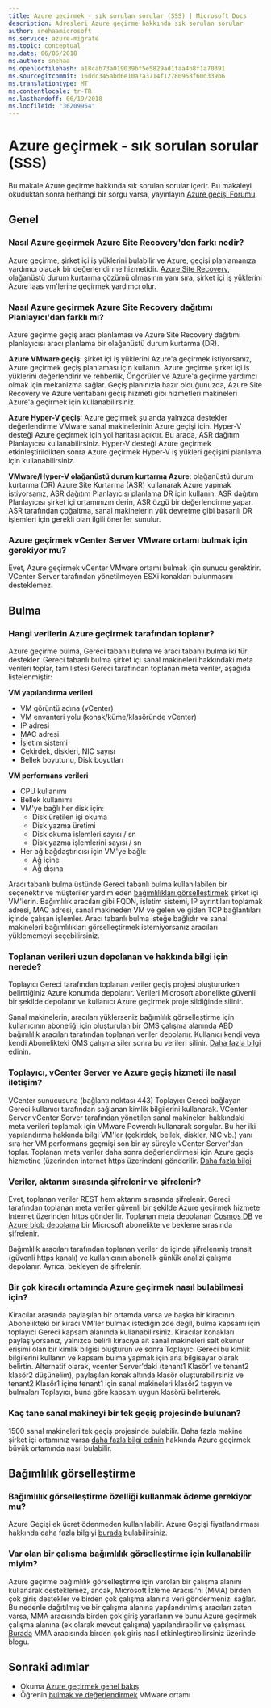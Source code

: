 ```yaml
---
title: Azure geçirmek - sık sorulan sorular (SSS) | Microsoft Docs
description: Adresleri Azure geçirme hakkında sık sorulan sorular
author: snehaamicrosoft
ms.service: azure-migrate
ms.topic: conceptual
ms.date: 06/06/2018
ms.author: snehaa
ms.openlocfilehash: a18cab73a019039bf5e5829ad1faa4b8f1a70391
ms.sourcegitcommit: 16ddc345abd6e10a7a3714f12780958f60d339b6
ms.translationtype: MT
ms.contentlocale: tr-TR
ms.lasthandoff: 06/19/2018
ms.locfileid: "36209954"
---
```

# <a name="azure-migrate---frequently-asked-questions-faq"></a>Azure geçirmek - sık sorulan sorular (SSS)

Bu makale Azure geçirme hakkında sık sorulan sorular içerir. Bu makaleyi okuduktan sonra herhangi bir sorgu varsa, yayınlayın [Azure geçişi Forumu](http://aka.ms/AzureMigrateForum).

## <a name="general"></a>Genel

### <a name="how-is-azure-migrate-different-from-azure-site-recovery"></a>Nasıl Azure geçirmek Azure Site Recovery'den farkı nedir?

Azure geçirme, şirket içi iş yüklerini bulabilir ve Azure, geçişi planlamanıza yardımcı olacak bir değerlendirme hizmetidir. [Azure Site Recovery](https://docs.microsoft.com/azure/site-recovery/migrate-tutorial-on-premises-azure), olağanüstü durum kurtarma çözümü olmasının yanı sıra, şirket içi iş yüklerini Azure Iaas vm'lerine geçirmek yardımcı olur. 

### <a name="how-is-azure-migrate-different-from-azure-site-recovery-deployment-planner"></a>Nasıl Azure geçirmek Azure Site Recovery dağıtımı Planlayıcı'dan farklı mı?

Azure geçirme geçiş aracı planlaması ve Azure Site Recovery dağıtımı planlayıcısı aracı planlama bir olağanüstü durum kurtarma (DR).

**Azure VMware geçiş**: şirket içi iş yüklerini Azure'a geçirmek istiyorsanız, Azure geçirmek geçiş planlaması için kullanın. Azure geçirme şirket içi iş yüklerini değerlendirir ve rehberlik, Öngörüler ve Azure'a geçirme yardımcı olmak için mekanizma sağlar. Geçiş planınızla hazır olduğunuzda, Azure Site Recovery ve Azure veritabanı geçiş hizmeti gibi hizmetleri makineleri Azure'a geçirmek için kullanabilirsiniz.

**Azure Hyper-V geçiş**: Azure geçirmek şu anda yalnızca destekler değerlendirme VMware sanal makinelerinin Azure geçişi için. Hyper-V desteği Azure geçirmek için yol haritası açıktır. Bu arada, ASR dağıtım Planlayıcısı kullanabilirsiniz. Hyper-V desteği Azure geçirmek etkinleştirildikten sonra Azure geçirmek Hyper-V iş yükleri geçişini planlama için kullanabilirsiniz.

**VMware/Hyper-V olağanüstü durum kurtarma Azure**: olağanüstü durum kurtarma (DR) Azure Site Kurtarma (ASR) kullanarak Azure yapmak istiyorsanız, ASR dağıtım Planlayıcısı planlama DR için kullanın. ASR dağıtım Planlayıcısı şirket içi ortamınızın derin, ASR özgü bir değerlendirme yapar. ASR tarafından çoğaltma, sanal makinelerin yük devretme gibi başarılı DR işlemleri için gerekli olan ilgili öneriler sunulur.  

### <a name="does-azure-migrate-need-vcenter-server-to-discover-a-vmware-environment"></a>Azure geçirmek vCenter Server VMware ortamı bulmak için gerekiyor mu?

Evet, Azure geçirmek vCenter VMware ortamı bulmak için sunucu gerektirir. VCenter Server tarafından yönetilmeyen ESXi konakları bulunmasını desteklemez.

## <a name="discovery"></a>Bulma

### <a name="what-data-is-collected-by-azure-migrate"></a>Hangi verilerin Azure geçirmek tarafından toplanır?

Azure geçirme bulma, Gereci tabanlı bulma ve aracı tabanlı bulma iki tür destekler.
Gereci tabanlı bulma şirket içi sanal makineleri hakkındaki meta verileri toplar, tam listesi Gereci tarafından toplanan meta veriler, aşağıda listelenmiştir:

**VM yapılandırma verileri**
- VM görüntü adına (vCenter)
- VM envanteri yolu (konak/küme/klasöründe vCenter)
- IP adresi
- MAC adresi
- İşletim sistemi
- Çekirdek, diskleri, NIC sayısı
- Bellek boyutunu, Disk boyutları

**VM performans verileri**
- CPU kullanımı
- Bellek kullanımı
- VM'ye bağlı her disk için:
  - Disk üretilen işi okuma
  - Disk yazma üretimi
  - Disk okuma işlemleri sayısı / sn
  - Disk yazma işlemlerini sayısı / sn
- Her ağ bağdaştırıcısı için VM'ye bağlı:
  - Ağ içine
  - Ağ dışına

Aracı tabanlı bulma üstünde Gereci tabanlı bulma kullanılabilen bir seçenektir ve müşteriler yardım eden [bağımlılıkları görselleştirmek](how-to-create-group-machine-dependencies.md) şirket içi VM'lerin. Bağımlılık aracıları gibi FQDN, işletim sistemi, IP ayrıntıları toplamak adresi, MAC adresi, sanal makineden VM ve gelen ve giden TCP bağlantıları içinde çalışan işlemler. Aracı tabanlı bulma isteğe bağlıdır ve sanal makineleri bağımlılıkları görselleştirmek istemiyorsanız aracıları yüklememeyi seçebilirsiniz.

### <a name="where-is-the-collected-data-stored-and-for-how-long"></a>Toplanan verileri uzun depolanan ve hakkında bilgi için nerede?

Toplayıcı Gereci tarafından toplanan veriler geçiş projesi oluştururken belirttiğiniz Azure konumda depolanır. Verileri Microsoft abonelikte güvenli bir şekilde depolanır ve kullanıcı Azure geçirmek proje sildiğinde silinir.

Sanal makinelerin, aracıları yüklerseniz bağımlılık görselleştirme için kullanıcının aboneliği için oluşturulan bir OMS çalışma alanında ABD bağımlılık aracıları tarafından toplanan veriler depolanır. Kullanıcı kendi veya kendi Abonelikteki OMS çalışma siler sonra bu verileri silinir. [Daha fazla bilgi edinin](https://docs.microsoft.com/azure/migrate/concepts-dependency-visualization).

### <a name="how-does-the-collector-communicate-with-the-vcenter-server-and-the-azure-migrate-service"></a>Toplayıcı, vCenter Server ve Azure geçiş hizmeti ile nasıl iletişim?

VCenter sunucusuna (bağlantı noktası 443) Toplayıcı Gereci bağlayan Gereci kullanıcı tarafından sağlanan kimlik bilgilerini kullanarak. VCenter Server vCenter Server tarafından yönetilen sanal makineleri hakkındaki meta verileri toplamak için VMware Powerclı kullanarak sorgular. Bu her iki yapılandırma hakkında bilgi VM'ler (çekirdek, bellek, diskler, NIC vb.) yanı sıra her VM performans geçmişi son bir ay süreyle vCenter Server'dan toplar. Toplanan meta veriler daha sonra değerlendirmesi için Azure geçiş hizmetine (üzerinden internet https üzerinden) gönderilir. [Daha fazla bilgi](concepts-collector.md)

### <a name="is-the-data-encrypted-at-rest-and-while-in-transit"></a>Veriler, aktarım sırasında şifrelenir ve şifrelenir?

Evet, toplanan veriler REST hem aktarım sırasında şifrelenir. Gereci tarafından toplanan meta veriler güvenli bir şekilde Azure geçirmek hizmete Internet üzerinden https gönderilir. Toplanan meta depolanan [Cosmos DB](https://docs.microsoft.com/azure/cosmos-db/database-encryption-at-rest) ve [Azure blob depolama](https://docs.microsoft.com/azure/storage/common/storage-service-encryption) bir Microsoft abonelikte ve bekleme sırasında şifrelenir.

Bağımlılık aracıları tarafından toplanan veriler de içinde şifrelenmiş transit (güvenli https kanalı) ve kullanıcının abonelik günlük analizi çalışma depolanır. Ayrıca, bekleyen de şifrelenir.

### <a name="how-can-i-discover-a-multi-tenant-environment-in-azure-migrate"></a>Bir çok kiracılı ortamında Azure geçirmek nasıl bulabilmesi için?

Kiracılar arasında paylaşılan bir ortamda varsa ve başka bir kiracının Abonelikteki bir kiracı VM'ler bulmak istediğinizde değil, bulma kapsamı için toplayıcı Gereci kapsam alanında kullanabilirsiniz. Kiracılar konakları paylaşıyorsanız, yalnızca belirli kiracıya ait sanal makineleri salt okunur erişimi olan bir kimlik bilgisi oluşturun ve sonra Toplayıcı Gereci bu kimlik bilgilerini kullanın ve kapsam bulma yapmak için ana bilgisayar olarak belirtin. Alternatif olarak, vcenter Server'daki (tenant1 Klasör1 ve tenant2 klasör2 düşünelim), paylaşılan konak altında klasör oluşturabilirsiniz ve tenant2 Klasör1 içine tenant1 için sanal makineleri klasör2 taşıyın ve bulmaları Toplayıcı, buna göre kapsam uygun klasörü belirterek.

### <a name="how-many-virtual-machines-can-be-discovered-in-a-single-migration-project"></a>Kaç tane sanal makineyi bir tek geçiş projesinde bulunan?

1500 sanal makineleri tek geçiş projesinde bulabilir. Daha fazla makine şirket içi ortamınız varsa [daha fazla bilgi edinin](how-to-scale-assessment.md) hakkında Azure geçirmek büyük ortamında nasıl bulabilir.

## <a name="dependency-visualization"></a>Bağımlılık görselleştirme

### <a name="do-i-need-to-pay-to-use-the-dependency-visualization-feature"></a>Bağımlılık görselleştirme özelliği kullanmak ödeme gerekiyor mu?

Azure Geçişi ek ücret ödenmeden kullanılabilir. Azure Geçişi fiyatlandırması hakkında daha fazla bilgiyi [burada](https://azure.microsoft.com/pricing/details/azure-migrate/) bulabilirsiniz.

### <a name="can-i-use-an-existing-workspace-for-dependency-visualization"></a>Var olan bir çalışma bağımlılık görselleştirme için kullanabilir miyim?

Azure geçirme bağımlılık görselleştirme için varolan bir çalışma alanını kullanarak desteklemez, ancak, Microsoft İzleme Aracısı'nı (MMA) birden çok giriş destekler ve birden çok çalışma alanına veri göndermenizi sağlar. Bu nedenle dağıtılmış ve bir çalışma alanına yapılandırılmış aracıları zaten varsa, MMA aracısında birden çok giriş yararlanın ve bunu Azure geçirmek çalışma alanına (ek olarak mevcut çalışma) yapılandırabilir ve çalışması. [Burada](https://blogs.technet.microsoft.com/msoms/2016/05/26/oms-log-analytics-agent-multi-homing-support/) MMA aracısında birden çok giriş nasıl etkinleştirebilirsiniz üzerinde blogu.

## <a name="next-steps"></a>Sonraki adımlar

- Okuma [Azure geçirmek genel bakış](migrate-overview.md)
- Öğrenin [bulmak ve değerlendirmek](tutorial-assessment-vmware.md) VMware ortamı
